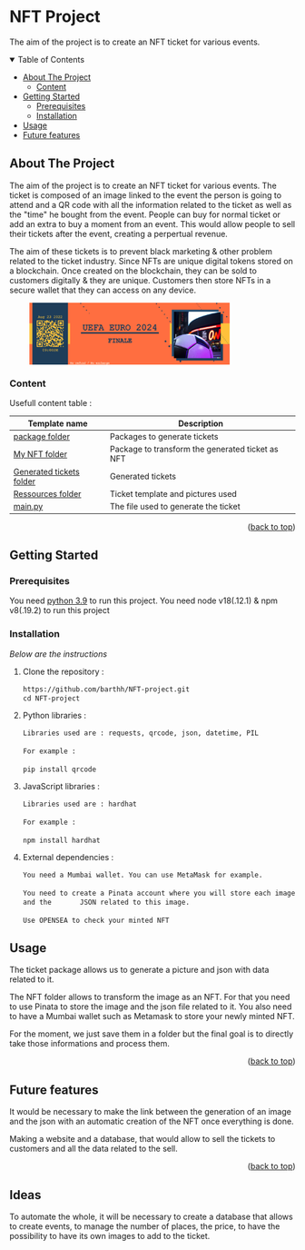 <a id="readme-top"></a>  

# NFT Project

The aim of the project is to create an NFT ticket for various events.

<!-- TABLE OF CONTENTS -->
<details open>
  <summary>Table of Contents</summary>
  <ul>
    <li>
      <a href="#about-the-project">About The Project</a>
      <ul>
        <li><a href="#content">Content</a></li>
      </ul>
    </li>
    <li>
      <a href="#getting-started">Getting Started</a>
      <ul>
        <li><a href="#prerequisites">Prerequisites</a></li>
        <li><a href="#installation">Installation</a></li>
      </ul>
    </li>
    <li><a href="#usage">Usage</a></li>
    <li><a href="#future-features">Future features</a></li>
  </ul>
</details>



<!-- ABOUT THE PROJECT -->
## About The Project

The aim of the project is to create an NFT ticket for various events. The ticket is composed of an image linked to the event the person is going to attend and a QR code with all the information related to the ticket as well as the "time" he bought from the event. People can buy for normal ticket or add an extra to buy a moment from an event. This would allow people to sell their tickets after the event, creating a perpertual revenue.

The aim of these tickets is to prevent black marketing & other problem related to the ticket industry. Since NFTs are unique digital tokens stored on a blockchain. Once created on the blockchain, they can be sold to customers digitally & they are unique. Customers then store NFTs in a secure wallet that they can access on any device.

<p align="center" style="width: 100%; display: flex; justify-content: space-between;">
  <img src="./ressources/template/final.png" style="width: 70%; margin-left: 7%; height:auto;" />
</p>

### Content

Usefull content table :

| Template name | Description |
| ------------- | ----------- |
| [package folder](./package/) | Packages to generate tickets |
| [My NFT folder](./my-nft/) | Package to transform the generated ticket as NFT |
| [Generated tickets folder](./package/) | Generated tickets |
| [Ressources folder](./ressources/) | Ticket template and pictures used |
| [main.py](./main.py) |  The file used to generate the ticket |


<p align="right">(<a href="#readme-top">back to top</a>)</p>



<!-- GETTING STARTED -->
## Getting Started

### Prerequisites

You need [python 3.9](https://docs.python.org/3.9/) to run this project.
You need node v18(.12.1) & npm v8(.19.2) to run this project

### Installation

_Below are the instructions_

1. Clone the repository :
    ```
    https://github.com/barthh/NFT-project.git
    cd NFT-project
    ```
    
2. Python libraries :
    ```
    Libraries used are : requests, qrcode, json, datetime, PIL
    
    For example : 
    
    pip install qrcode
    
    ```
3. JavaScript libraries :
    ```
    Libraries used are : hardhat
    
    For example : 
    
    npm install hardhat
    
    ```
    
4. External dependencies :
    ```
    You need a Mumbai wallet. You can use MetaMask for example.
    
    You need to create a Pinata account where you will store each image and the       JSON related to this image.
    
    Use OPENSEA to check your minted NFT
    
    ```
    
    
<!-- USAGE EXAMPLES -->
## Usage

The ticket package allows us to generate a picture and json with data related to it. 

The NFT folder allows to transform the image as an NFT. For that you need to use Pinata to store the image and the json file related to it. You also need to have a Mumbai wallet such as Metamask to store your newly minted NFT.

For the moment, we just save them in a folder but the final goal is to directly take those informations and process them.

<p align="right">(<a href="#readme-top">back to top</a>)</p>

## Future features

It would be necessary to make the link between the generation of an image and the json with an automatic creation of the NFT once everything is done.

Making a website and a database, that would allow to sell the tickets to customers and all the data related to the sell.


<p align="right">(<a href="#readme-top">back to top</a>)</p>

## Ideas

To automate the whole, it will be necessary to create a database that allows to create events, to manage the number of places, the price, to have the possibility to have its own images to add to the ticket.
